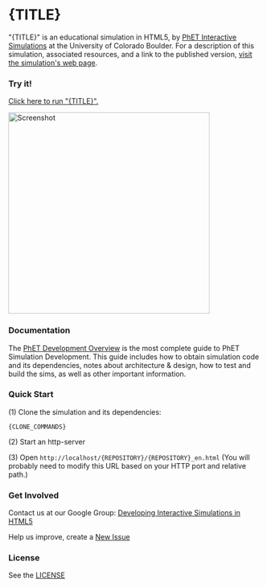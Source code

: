 {TITLE}
=============
"{TITLE}" is an educational simulation in HTML5, by <a href="http://phet.colorado.edu/" target="_blank">PhET Interactive Simulations</a>
at the University of Colorado Boulder.
For a description of this simulation, associated resources, and a link to the published version,
<a href="http://phet.colorado.edu/en/simulation/{REPOSITORY}" target="_blank">visit the simulation's web page</a>.

### Try it!

<a href="http://phet.colorado.edu/sims/html/{REPOSITORY}/latest/{REPOSITORY}_en.html" target="_blank">Click here to run "{TITLE}".</a>

<a href="http://phet.colorado.edu/sims/html/{REPOSITORY}/latest/{REPOSITORY}_en.html" target="_blank">
<img src="https://raw.githubusercontent.com/phetsims/{REPOSITORY}/master/assets/{REPOSITORY}-screenshot.png" alt="Screenshot" style="width: 400px;"/>
</a>

### Documentation
The <a href="http://bit.ly/phet-development-overview" target="_blank">PhET Development Overview</a> is the most complete guide to PhET Simulation
Development. This guide includes how to obtain simulation code and its dependencies, notes about architecture & design, how to test and build
the sims, as well as other important information.

### Quick Start
(1) Clone the simulation and its dependencies:
```
{CLONE_COMMANDS}
```
(2) Start an http-server

(3) Open `http://localhost/{REPOSITORY}/{REPOSITORY}_en.html` (You will probably need to modify this URL based on your HTTP port and relative path.)

### Get Involved

Contact us at our Google Group: <a href="http://groups.google.com/forum/#!forum/developing-interactive-simulations-in-html5" target="_blank">Developing Interactive Simulations in HTML5</a>

Help us improve, create a <a href="http://github.com/phetsims/{REPOSITORY}/issues/new" target="_blank">New Issue</a>

### License
See the <a href="https://github.com/phetsims/{REPOSITORY}/blob/master/LICENSE" target="_blank">LICENSE</a>
